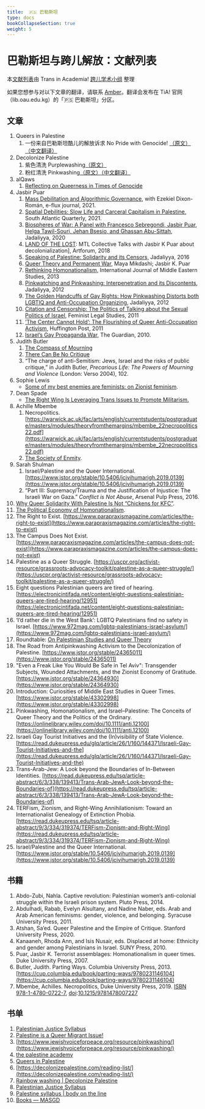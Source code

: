 ```yaml
---
title:  🇵🇸 巴勒斯坦
type: docs
bookCollapseSection: true
weight: 5
---
```


# 巴勒斯坦与跨儿解放：文献列表

本[文献列表](https://transinacademia.craft.me/hEDiLlf6wAXOfb)由 Trans in Academia! [跨儿学术小组](linktr.ee/transinacademia) 整理

如果您想参与对以下文章的翻译，请联系 [Amber](https://t.me/carbonara_nocream)。翻译会发布在 TiA! 官网（lib.oau.edu.kg）的「🇵🇸 巴勒斯坦」分区。

## 文章

1. Queers in Palestine
   1. 一份来自巴勒斯坦酷儿的解放诉求 No Pride with Genocide!
 [（原文）](https://queersinpalestine.noblogs.org/post/2023/11/19/no-pride-with-genocide/)
[（中文翻译）](https://github.com/one-among-us/tia-library/edit/main/content.zh/docs/palestine/_index.md)
2. Decolonize Palestine
   1. 紫色清洗 Purplewashing[（原文）](https://decolonizepalestine.com/rainbow-washing/purplewashing/)
   2. 粉红清洗 Pinkwashing[（原文）](https://decolonizepalestine.com/rainbow-washing/pinkwashing/)[（中文翻译）](https://lib.oau.edu.kg/docs/palestine/pinkwashing/)
3. alQaws
   1. [Reflecting on Queerness in Times of Genocide](https://alqaws.org/news/Reflecting-on-Queerness-in-Times-of-Genocide?category_id=0)
4. Jasbir Puar
   1. [Mass Debilitation and Algorithmic Governance](https://www.e-flux.com/journal/123/436945/mass-debilitation-and-algorithmic-governance/), with Ezekiel Dixon-Román, e-flux journal, 2021.
   2. [Spatial Debilities: Slow Life and Carceral Capitalism in Palestine,](https://i8v954.p3cdn1.secureserver.net/wp-content/uploads/2022/07/Spatial-Debilities-.pdf) South Atlantic Quarterly, 2021.
   3. [Biospheres of War: A Panel with Francesco Sebregondi, Jasbir Puar, Helga Tawil-Souri, Jehan Bsesio, and Ghassan Abu-Sittah](https://www.jadaliyya.com/Details/40752), Jadaliyya, 2020
   4. [LAND OF THE LOST](https://www.artforum.com/print/201806/mtl-collective-talks-with-jasbir-k-puar-about-decolonization-75523): MTL Collective Talks with Jasbir K Puar about decolonialization], Artforum, 2018
   5. [Speaking of Palestine: Solidarity and its Censors,](http://www.jadaliyya.com/Details/33095/Speaking-of-Palestine-Solidarity-and-Its-Censors) Jadaliyya, 2016
   6. [Queer Theory and Permanent War](https://doi.org./10.1215/10642684-3428747), Maya Mikdashi; Jasbir K. Puar
   6. [Rethinking Homonationalism,](https://i8v954.p3cdn1.secureserver.net/wp-content/uploads/2018/08/Puar_Rethinking-Homonationalism.pdf) International Journal of Middle Eastern Studies, 2013
   7. [Pinkwatching and Pinkwashing: Interpenetration and its Discontents](http://www.jadaliyya.com/Details/26818/Pinkwatching-And-Pinkwashing-Interpenetration-and-its-Discontents), Jadaliyya, 2012
   8. [The Golden Handcuffs of Gay Rights: How Pinkwashing Distorts both LGBTIQ and Anti-Occupation Organizing,](http://www.jadaliyya.com/pages/index/4273/the-golden-handcuffs-of-gay-rights_how-pinkwashing) Jadaliyya, 2012
   9. [Citation and Censorship: The Politics of Talking about the Sexual Politics of Israel,](https://i8v954.p3cdn1.secureserver.net/wp-content/uploads/2018/08/JKP-politics-of-citation-and-censorship.pdf) Feminist Legal Studies, 2011
   10. [’The Center Cannot Hold’: The Flourishing of Queer Anti-Occupation Activism,](http://www.huffingtonpost.com/jasbir-k-puar/the-center-cannot-hold-th_b_991572.html) Huffington Post, 2011
   11. [Israel’s Gay Propaganda War,](http://www.guardian.co.uk/commentisfree/2010/jul/01/israels-gay-propaganda-war) The Guardian, 2010.
5. Judith Butler
   1. [The Compass of Mourning](https://www.lrb.co.uk/the-paper/v45/n20/judith-butler/the-compass-of-mourning)
   2. [There Can Be No Critique](https://www.bostonreview.net/articles/there-can-be-no-critique/)
   3. “The charge of anti-Semitism: Jews, Israel and the risks of public critique,” in Judith Butler, *Precarious Life: The Powers of Mourning and Violence* (London: Verso 2004), 102.
6. Sophie Lewis
   - [Some of my best enemies are feminists: on Zionist feminism](https://salvage.zone/some-of-my-best-enemies-are-feminists-on-zionist-feminism/).
7. Dean Spade
   - [The Right Wing Is Leveraging Trans Issues to Promote Militarism.](https://truthout.org/articles/the-right-wing-is-leveraging-trans-issues-to-promote-militarism/)
8. Achille Mbembe
   1. Necropolitics. [https://warwick.ac.uk/fac/arts/english/currentstudents/postgraduate/masters/modules/theoryfromthemargins/mbembe_22necropolitics22.pdf](https://warwick.ac.uk/fac/arts/english/currentstudents/postgraduate/masters/modules/theoryfromthemargins/mbembe_22necropolitics22.pdf)
   2. [The Society of Enmity](https://www.radicalphilosophy.com/article/the-society-of-enmity).
9. Sarah Shulman
   1. Israel/Palestine and the Queer International. [https://www.jstor.org/stable/10.5406/jcivihumarigh.2019.0139](https://www.jstor.org/stable/10.5406/jcivihumarigh.2019.0139)
   2. “Part III: Supremacy/Trauma and the Justification of Injustice: The Israeli War on Gaza.” *Conflict is Not Abuse*, Arsenal Pulp Press, 2016.
10. [Why Queer Solidarity With Palestine Is Not “Chickens for KFC”](https://www.them.us/story/lgbtq-solidarity-palestine-saed-atshan).
11. [The Political Economy of Homonationalism](https://socialtextjournal.org/periscope_article/the-political-economy-of-homonationalism/).
12. The Right to Exist. [https://www.parapraxismagazine.com/articles/the-right-to-exist](https://www.parapraxismagazine.com/articles/the-right-to-exist)
13. The Campus Does Not Exist. [https://www.parapraxismagazine.com/articles/the-campus-does-not-exist](https://www.parapraxismagazine.com/articles/the-campus-does-not-exist)
14. Palestine as a Queer Struggle. [https://uscpr.org/activist-resource/grassroots-advocacy-toolkit/palestine-as-a-queer-struggle/](https://uscpr.org/activist-resource/grassroots-advocacy-toolkit/palestine-as-a-queer-struggle/)
15. Eight questions Palestinian queers are tired of hearing. [https://electronicintifada.net/content/eight-questions-palestinian-queers-are-tired-hearing/12951](https://electronicintifada.net/content/eight-questions-palestinian-queers-are-tired-hearing/12951)
16. ‘I’d rather die in the West Bank’: LGBTQ Palestinians find no safety in Israel. [https://www.972mag.com/lgbtq-palestinians-israel-asylum/](https://www.972mag.com/lgbtq-palestinians-israel-asylum/)
17. Roundtable: [On Palestinian Studies and Queer Theory](https://transreads.org/wp-content/uploads/2023/11/2023-11-15_6554e8189f1b6_OnPalestinianStudiesandQueerTheory-NaberNadineAtshanSaedAwadNadiaMikdashiMaya-JournalofPalestineStudies347pages-10.1525_jps.2018.47.3.62-6402ac672268655b46c683bf4e6aad28-Ann.pdf)
18. The Road from Antipinkwashing Activism to the Decolonization of Palestine. [https://www.jstor.org/stable/24365011](https://www.jstor.org/stable/24365011)
19. "Even a Freak Like You Would Be Safe in Tel Aviv": Transgender Subjects, Wounded Attachments, and the Zionist Economy of Gratitude. [https://www.jstor.org/stable/24364930](https://www.jstor.org/stable/24364930)
20. Introduction: Curiosities of Middle East Studies in Queer Times. [https://www.jstor.org/stable/43302998](https://www.jstor.org/stable/43302998)
21. Pinkwashing, Homonationalism, and Israel–Palestine: The Conceits of Queer Theory and the Politics of the Ordinary. [https://onlinelibrary.wiley.com/doi/10.1111/anti.12100](https://onlinelibrary.wiley.com/doi/10.1111/anti.12100)
22. Israeli Gay Tourist Initiatives and the (In)visibility of State Violence. [https://read.dukeupress.edu/glq/article/26/1/160/144371/Israeli-Gay-Tourist-Initiatives-and-the](https://read.dukeupress.edu/glq/article/26/1/160/144371/Israeli-Gay-Tourist-Initiatives-and-the)
23. Trans-Arab-Jew: A Look beyond the Boundaries of In-Between Identities. [https://read.dukeupress.edu/tsq/article-abstract/6/3/338/139413/Trans-Arab-JewA-Look-beyond-the-Boundaries-of](https://read.dukeupress.edu/tsq/article-abstract/6/3/338/139413/Trans-Arab-JewA-Look-beyond-the-Boundaries-of)
24. TERFism, Zionism, and Right-Wing Annihilationism: Toward an Internationalist Genealogy of Extinction Phobia. [https://read.dukeupress.edu/tsq/article-abstract/9/3/334/319374/TERFism-Zionism-and-Right-Wing](https://read.dukeupress.edu/tsq/article-abstract/9/3/334/319374/TERFism-Zionism-and-Right-Wing)
25. Israel/Palestine and the Queer International. [https://www.jstor.org/stable/10.5406/jcivihumarigh.2019.0139](https://www.jstor.org/stable/10.5406/jcivihumarigh.2019.0139)

## 书籍

1. Abdo-Zubi, Nahla. Captive revolution: Palestinian women’s anti-colonial struggle within the Israeli prison system. Pluto Press, 2014.
2. Abdulhadi, Rabab, Evelyn Alsultany, and Nadine Naber, eds. Arab and Arab American feminisms: gender, violence, and belonging. Syracuse University Press, 2011.
3. Atshan, Sa’ed. Queer Palestine and the Empire of Critique. Stanford University Press, 2020.
4. Kanaaneh, Rhoda Ann, and Isis Nusair, eds. Displaced at home: Ethnicity and gender among Palestinians in Israel. SUNY Press, 2010.
5. Puar, Jasbir K. Terrorist assemblages: Homonationalism in queer times. Duke University Press, 2007.
6. Butler, Judith. Parting Ways. Columbia University Press, 2013. [https://cup.columbia.edu/book/parting-ways/9780231146104](https://cup.columbia.edu/book/parting-ways/9780231146104)
7. Mbembe, Achilles. Necropolitics, Duke University Press, 2019. [ISBN](https://www.wikiwand.com/en/ISBN_(identifier)) [978-1-4780-0722-7](https://www.wikiwand.com/en/Special:BookSources/978-1-4780-0722-7), [doi](https://www.wikiwand.com/en/Doi_(identifier)):[10.1215/9781478007227](https://doi.org/10.1215%2F9781478007227)

## 书单

1. [Palestinian Justice Syllabus](https://www.poconlineclassroom.com/syllabi/palestinian-justice)
2. [Palestine is a Queer Migrant Issue!](https://qdep.org/elementor-2260/)
3. [https://www.jewishvoiceforpeace.org/resource/pinkwashing/](https://www.jewishvoiceforpeace.org/resource/pinkwashing/)
5. [the palestine academy](https://www.thepalestineacademy.com/)
6. [Queers in Palestine](https://queersinpalestine.noblogs.org/)
7. [https://decolonizepalestine.com/reading-list/](https://decolonizepalestine.com/reading-list/)
8. [Rainbow washing | Decolonize Palestine](https://decolonizepalestine.com/rainbow-washing/)
9. [Palestinian Justice Syllabus](https://www.poconlineclassroom.com/syllabi/palestinian-justice)
10. [Palestine syllabus | body on the line](https://bodyontheline.wordpress.com/films-about-palestine/)
11. [Books — MASGD](https://www.themasgd.org/books)

